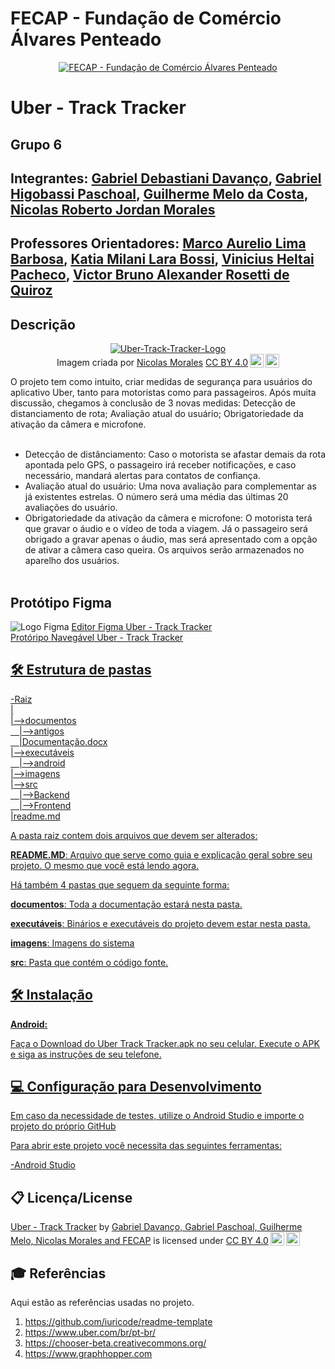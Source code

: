# FECAP - Fundação de Comércio Álvares Penteado

<p align="center">
<a href= "https://www.fecap.br/"><img src="https://encrypted-tbn0.gstatic.com/images?q=tbn:ANd9GcRhZPrRa89Kma0ZZogxm0pi-tCn_TLKeHGVxywp-LXAFGR3B1DPouAJYHgKZGV0XTEf4AE&usqp=CAU" alt="FECAP - Fundação de Comércio Álvares Penteado" border="0"></a>
</p>

# Uber - Track Tracker

## Grupo 6

## Integrantes: <a href="www.linkedin.com/in/gabriel-davanço-5543992b8">Gabriel Debastiani Davanço</a>, <a href="https://www.linkedin.com/in/gabriel-higobassi-paschoal/?utm_source=share&utm_campaign=share_via&utm_content=profile&utm_medium=ios_app">Gabriel Higobassi Paschoal</a>, <a href="https://www.linkedin.com/in/guilherme-costa-2854a421a/?utm_source=share&utm_campaign=share_via&utm_content=profile&utm_medium=ios_app">Guilherme Melo da Costa</a>, <a href="https://www.linkedin.com/in/nicolas-morales-ti/">Nicolas Roberto Jordan Morales</a>

## Professores Orientadores: <a href="https://www.linkedin.com/in/marco-aurelio-lima-barbosa/">Marco Aurelio Lima Barbosa</a>, <a href="https://www.linkedin.com/in/katia-bossi/">Katia Milani Lara Bossi</a>, <a href="https://www.linkedin.com/in/vheltai/">Vinicius Heltai Pacheco</a>, <a href="https://www.linkedin.com/in/victorbarq/">Victor Bruno Alexander Rosetti de Quiroz</a>

## Descrição

<p align="center">
<a href='https://postimages.org/' target='_blank'><img src='https://postimage.me/images/2025/05/19/FECAP-LOGOS.jpg' border='0' alt='Uber-Track-Tracker-Logo'/></a><br>
  Imagem criada por <a href="https://www.linkedin.com/in/nicolas-morales-ti/">Nicolas Morales</a> <a href="https://creativecommons.org/licenses/by/4.0/?ref=chooser-v1" target="_blank" rel="license noopener noreferrer" style="display:inline-block;">CC BY 4.0<img style="height:22px!important;margin-left:3px;vertical-align:text-bottom;" src="https://mirrors.creativecommons.org/presskit/icons/cc.svg?ref=chooser-v1" alt=""><img style="height:22px!important;margin-left:3px;vertical-align:text-bottom;" src="https://mirrors.creativecommons.org/presskit/icons/by.svg?ref=chooser-v1" alt=""></a>
</p>


O projeto tem como intuito, criar medidas de segurança para usuários do aplicativo Uber, tanto para motoristas como para passageiros. Após muita discussão, chegamos à conclusão de 3 novas medidas: Detecção de distanciamento de rota; Avaliação atual do usuário; Obrigatoriedade da ativação da câmera e microfone.
<br><br>
- Detecção de distânciamento: Caso o motorista se afastar demais da rota apontada pelo GPS, o passageiro irá receber notificações, e caso necessário, mandará alertas para contatos de confiança.
- Avaliação atual do usuário: Uma nova avaliação para complementar as já existentes estrelas. O número será uma média das últimas 20 avaliações do usuário.
- Obrigatoriedade da ativação da câmera e microfone: O motorista terá que gravar o áudio e o vídeo de toda a viagem. Já o passageiro será obrigado a gravar apenas o áudio, mas será apresentado com a opção de ativar a câmera caso queira. Os arquivos serão armazenados no aparelho dos usuários.
<br><br>

## Protótipo Figma
<img src="https://camo.githubusercontent.com/63611e6b7e574d3125358b44c0dcd71f4381d55d8605a15a3e321d3cb9191967/68747470733a2f2f696d672e69636f6e73382e636f6d2f3f73697a653d3130302669643d7a6648525a3669315767305526666f726d61743d706e6726636f6c6f723d303030303030" alt="Logo Figma" border="0">
<a href="https://www.figma.com/design/FazRrWgeCm47oprTd64IGR/App-uber---prot%C3%B3tipo-naveg%C3%A1vel?node-id=0-1&t=neIQejhVchOfYByS-1">Editor Figma Uber - Track Tracker<br>
<a href="https://www.figma.com/proto/FazRrWgeCm47oprTd64IGR/App-uber---prot%C3%B3tipo-naveg%C3%A1vel?node-id=64-517&p=f&t=sSVpmyABnQQum9aC-1&scaling=min-zoom&content-scaling=fixed&page-id=0%3A1&starting-point-node-id=64%3A517">Protóripo Navegável Uber - Track Tracker


## 🛠 Estrutura de pastas

-Raiz<br>
|<br>
|-->documentos<br>
  &emsp;|-->antigos<br>
  &emsp;|Documentação.docx<br>
|-->executáveis<br>
  &emsp;|-->android<br>
|-->imagens<br>
|-->src<br>
  &emsp;|-->Backend<br>
  &emsp;|-->Frontend<br>
|readme.md<br>

A pasta raiz contem dois arquivos que devem ser alterados:

<b>README.MD</b>: Arquivo que serve como guia e explicação geral sobre seu projeto. O mesmo que você está lendo agora.

Há também 4 pastas que seguem da seguinte forma:

<b>documentos</b>: Toda a documentação estará nesta pasta.

<b>executáveis</b>: Binários e executáveis do projeto devem estar nesta pasta.

<b>imagens</b>: Imagens do sistema

<b>src</b>: Pasta que contém o código fonte.

## 🛠 Instalação

<b>Android:</b>

Faça o Download do Uber Track Tracker.apk no seu celular.
Execute o APK e siga as instruções de seu telefone.

## 💻 Configuração para Desenvolvimento

Em caso da necessidade de testes, utilize o Android Studio e importe o projeto do próprio GitHub

Para abrir este projeto você necessita das seguintes ferramentas:

-<a href="https://developer.android.com/studio?gclsrc=aw.ds&gad_source=1&gclid=Cj0KCQjwqIm_BhDnARIsAKBYcmuNTccwFIqcWV4pJquzTMvHuJ-ausIpIrY_7VwuEQU6N1lBgNRRBbkaAoKPEALw_wcB&hl=pt-br">Android Studio</a>

## 📋 Licença/License
<p xmlns:cc="http://creativecommons.org/ns#" xmlns:dct="http://purl.org/dc/terms/"><a property="dct:title" rel="cc:attributionURL" href="https://github.com/2025-1-NCC3/Projeto6">Uber - Track Tracker</a> by <a rel="cc:attributionURL dct:creator" property="cc:attributionName" href="https://github.com/2025-1-NCC3/Projeto6">Gabriel Davanço, Gabriel Paschoal, Guilherme Melo, Nicolas Morales and FECAP</a> is licensed under <a href="https://creativecommons.org/licenses/by/4.0/?ref=chooser-v1" target="_blank" rel="license noopener noreferrer" style="display:inline-block;">CC BY 4.0<img style="height:22px!important;margin-left:3px;vertical-align:text-bottom;" src="https://mirrors.creativecommons.org/presskit/icons/cc.svg?ref=chooser-v1" alt=""><img style="height:22px!important;margin-left:3px;vertical-align:text-bottom;" src="https://mirrors.creativecommons.org/presskit/icons/by.svg?ref=chooser-v1" alt=""></a></p>

## 🎓 Referências

Aqui estão as referências usadas no projeto.

1. <https://github.com/iuricode/readme-template>
2. <https://www.uber.com/br/pt-br/>
3. <https://chooser-beta.creativecommons.org/>
4. <https://www.graphhopper.com>

